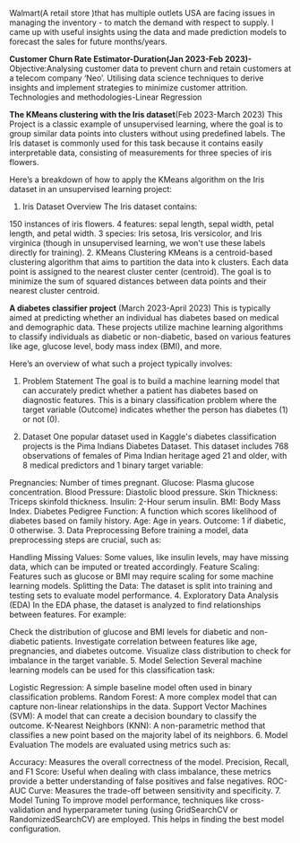 Walmart(A retail store )that has multiple outlets USA are facing issues in managing the inventory - to match the demand with respect to supply.
I came up with useful insights using the data and made prediction models to forecast the sales for future months/years.

**Customer Churn Rate Estimator-Duration(Jan 2023-Feb 2023)-**
Objective:Analysing customer data to prevent churn and retain customers at a telecom company ‘Neo’. Utilising data science techniques to derive insights and implement strategies to minimize customer attrition.
Technologies and methodologies-Linear Regression

**The KMeans clustering with the Iris dataset**(Feb 2023-March 2023)
This Project is a classic example of unsupervised learning, where the goal is to group similar data points into clusters without using predefined labels. The Iris dataset is commonly used for this task because it contains easily interpretable data, consisting of measurements for three species of iris flowers.

Here’s a breakdown of how to apply the KMeans algorithm on the Iris dataset in an unsupervised learning project:

1. Iris Dataset Overview
The Iris dataset contains:

150 instances of iris flowers.
4 features: sepal length, sepal width, petal length, and petal width.
3 species: Iris setosa, Iris versicolor, and Iris virginica (though in unsupervised learning, we won't use these labels directly for training).
2. KMeans Clustering
KMeans is a centroid-based clustering algorithm that aims to partition the data into k clusters. Each data point is assigned to the nearest cluster center (centroid). The goal is to minimize the sum of squared distances between data points and their nearest cluster centroid.

**A diabetes classifier project** (March 2023-April 2023)
This is typically aimed at predicting whether an individual has diabetes based on medical and demographic data. These projects utilize machine learning algorithms to classify individuals as diabetic or non-diabetic, based on various features like age, glucose level, body mass index (BMI), and more.

Here’s an overview of what such a project typically involves:

1. Problem Statement
The goal is to build a machine learning model that can accurately predict whether a patient has diabetes based on diagnostic features. This is a binary classification problem where the target variable (Outcome) indicates whether the person has diabetes (1) or not (0).

2. Dataset
One popular dataset used in Kaggle's diabetes classification projects is the Pima Indians Diabetes Dataset. This dataset includes 768 observations of females of Pima Indian heritage aged 21 and older, with 8 medical predictors and 1 binary target variable:

Pregnancies: Number of times pregnant.
Glucose: Plasma glucose concentration.
Blood Pressure: Diastolic blood pressure.
Skin Thickness: Triceps skinfold thickness.
Insulin: 2-Hour serum insulin.
BMI: Body Mass Index.
Diabetes Pedigree Function: A function which scores likelihood of diabetes based on family history.
Age: Age in years.
Outcome: 1 if diabetic, 0 otherwise.
3. Data Preprocessing
Before training a model, data preprocessing steps are crucial, such as:

Handling Missing Values: Some values, like insulin levels, may have missing data, which can be imputed or treated accordingly.
Feature Scaling: Features such as glucose or BMI may require scaling for some machine learning models.
Splitting the Data: The dataset is split into training and testing sets to evaluate model performance.
4. Exploratory Data Analysis (EDA)
In the EDA phase, the dataset is analyzed to find relationships between features. For example:

Check the distribution of glucose and BMI levels for diabetic and non-diabetic patients.
Investigate correlation between features like age, pregnancies, and diabetes outcome.
Visualize class distribution to check for imbalance in the target variable.
5. Model Selection
Several machine learning models can be used for this classification task:

Logistic Regression: A simple baseline model often used in binary classification problems.
Random Forest: A more complex model that can capture non-linear relationships in the data.
Support Vector Machines (SVM): A model that can create a decision boundary to classify the outcome.
K-Nearest Neighbors (KNN): A non-parametric method that classifies a new point based on the majority label of its neighbors.
6. Model Evaluation
The models are evaluated using metrics such as:

Accuracy: Measures the overall correctness of the model.
Precision, Recall, and F1 Score: Useful when dealing with class imbalance, these metrics provide a better understanding of false positives and false negatives.
ROC-AUC Curve: Measures the trade-off between sensitivity and specificity.
7. Model Tuning
To improve model performance, techniques like cross-validation and hyperparameter tuning (using GridSearchCV or RandomizedSearchCV) are employed. This helps in finding the best model configuration.


